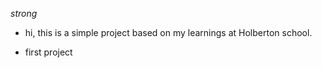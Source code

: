  _strong_ 
* hi, this is a simple project based on my learnings at Holberton school.
- first project
